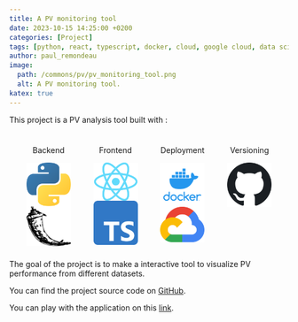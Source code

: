 ```yaml
---
title: A PV monitoring tool
date: 2023-10-15 14:25:00 +0200
categories: [Project]
tags: [python, react, typescript, docker, cloud, google cloud, data science]     # TAG names should always be lowercase
author: paul_remondeau
image:
  path: /commons/pv/pv_monitoring_tool.png
  alt: A PV monitoring tool.
katex: true
---
```


This project is a PV analysis tool built with :

<div style="display: flex; justify-content: space-evenly">
  <div style="display: inline; align-items: center; text-align: center; padding:10px;">
    <p>Backend</p>
    <div style="display: grid;">
        <img src="/commons/stacks/python.png" width="80" /> 
         <img src="/commons/stacks/flask.png" width="80" /> 
    </div>

  
  </div>
  <div style="display: inline; align-items: center; text-align: center; padding:10px;">
    <p>Frontend</p>
    <div style="display: grid;">
        <img src="/commons/stacks/React.png" width="80" /> 
        <img src="/commons/stacks/typescript.png" width="80" /> 
    </div>
  </div>
   <div style="display: inline; align-items: center; text-align: center; padding:10px;">
    <p>Deployment</p>
    <div style="display: grid;">
        <img src="/commons/stacks/docker.png" width="80" /> 
        <img src="/commons/stacks/googlecloud.png" width="80" /> 
    </div>
  </div>
   <div style="display: inline; align-items: center; text-align: center;padding:10px;">
    <p>Versioning</p>
    <img src="/commons/stacks/github.png" width="80" /> 
  </div>
</div>

The goal of the project is to make a interactive tool to visualize PV performance from different datasets.

You can find the project source code on [GitHub](https://github.com/paulremondeau/fullstocks_PV). 

You can play with the application on this [link](https://pv-analytics-frontend.onrender.com).

